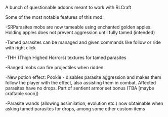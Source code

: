 A bunch of questionable addons meant to work with RLCraft

Some of the most notable features of this mod:

-SRParasites mobs are now tameable using enchanted golden apples. Holding apples does not prevent aggression until fully tamed (intended)

-Tamed parasites can be managed and given commands like follow or ride with right click

-THH (Thigh Highed Horrors) textures for tamed parasites

-Ranged mobs can fire projectiles when ridden

-New potion effect: Pookie - disables parasite aggression and makes them follow the player with the effect, also assisting them in combat. Affected parasites have no drops. Part of sentient armor set bonus (TBA [maybe craftable soon])

-Parasite wands (allowing assimilation, evolution etc.) now obtainable when asking tamed parasites for drops, among some other custom items
